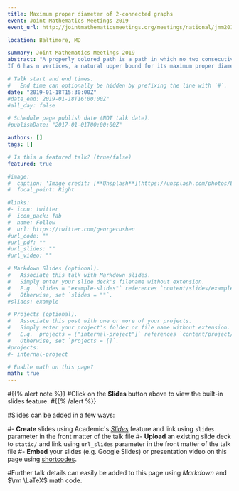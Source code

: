 ```yaml
---
title: Maximum proper diameter of 2-connected graphs
event: Joint Mathematics Meetings 2019
event_url: http://jointmathematicsmeetings.org/meetings/national/jmm2019/2217_intro

location: Baltimore, MD

summary: Joint Mathematics Meetings 2019
abstract: "A properly colored path is a path in which no two consecutive edges have the same color. A properly connected coloring of a graph is one in which there exists a properly colored path between every pair of vertices. Given a graph G with a properly connected coloring, the proper distance between any two vertices is the length of a shortest properly colored path between them. Furthermore, the proper diameter of G is the largest proper distance between any pair of vertices in G. Since the proper diameter of G is a function of its coloring, we can refer to the maximum proper diameter of G, that is, the maximum value of the proper diameter across all properly connected colorings of G.
If G has n vertices, a natural upper bound for its maximum proper diameter is n − 1 but this value is not attainable for all graphs, such as graphs without a Hamiltonian path. We introduce a new family of graphs, Tao graphs, and we show that a 2-connected graph on n vertices with a properly connected 2-coloring has a maximum proper diameter of n − 1 if and only if the graph is a Tao graph."

# Talk start and end times.
#   End time can optionally be hidden by prefixing the line with `#`.
date: "2019-01-18T15:30:00Z"
#date_end: 2019-01-18T16:00:00Z"
#all_day: false

# Schedule page publish date (NOT talk date).
#publishDate: "2017-01-01T00:00:00Z"

authors: []
tags: []

# Is this a featured talk? (true/false)
featured: true

#image:
#  caption: 'Image credit: [**Unsplash**](https://unsplash.com/photos/bzdhc5b3Bxs)'
#  focal_point: Right

#links:
#- icon: twitter
#  icon_pack: fab
#  name: Follow
#  url: https://twitter.com/georgecushen
#url_code: ""
#url_pdf: ""
#url_slides: ""
#url_video: ""

# Markdown Slides (optional).
#   Associate this talk with Markdown slides.
#   Simply enter your slide deck's filename without extension.
#   E.g. `slides = "example-slides"` references `content/slides/example-slides.md`.
#   Otherwise, set `slides = ""`.
#slides: example

# Projects (optional).
#   Associate this post with one or more of your projects.
#   Simply enter your project's folder or file name without extension.
#   E.g. `projects = ["internal-project"]` references `content/project/deep-learning/index.md`.
#   Otherwise, set `projects = []`.
#projects:
#- internal-project

# Enable math on this page?
math: true
---
```


#{{% alert note %}}
#Click on the **Slides** button above to view the built-in slides feature.
#{{% /alert %}}

#Slides can be added in a few ways:

#- **Create** slides using Academic's [*Slides*](https://sourcethemes.com/academic/docs/managing-content/#create-slides) feature and link using `slides` parameter in the front matter of the talk file
#- **Upload** an existing slide deck to `static/` and link using `url_slides` parameter in the front matter of the talk file
#- **Embed** your slides (e.g. Google Slides) or presentation video on this page using [shortcodes](https://sourcethemes.com/academic/docs/writing-markdown-latex/).

#Further talk details can easily be added to this page using *Markdown* and $\rm \LaTeX$ math code.
